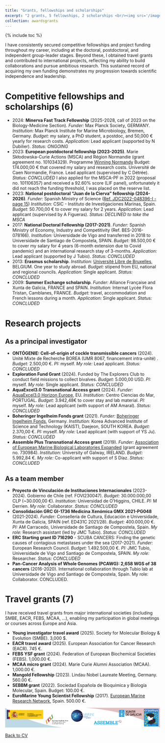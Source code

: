 ```yaml
---
title: "Grants, fellowships and scholarships"
excerpt: "2 grants, 5 fellowships, 2 scholarships <br/><img src='/images/Logos-grants_v1.png'>"
collection: awardsgrants
---
```


{% include toc %}  

I have consistently secured competitive fellowships and project funding throughout my career, including at the doctoral, postdoctoral, and independent group-leader stages. Beyond these, I obtained travel grants and contributed to international projects, reflecting my ability to build collaborations and pursue ambitious research. This sustained record of acquiring my own funding demonstrates my progression towards scientific independence and leadership.

# <i class="fa fa-university" aria-hidden="true"></i> Competitive fellowships and scholarships (6) 

* 2024:	**Minerva Fast Track Fellowship** (2025-2028, call of 2023 on the Biology-Medicine Section). _Funder:_ Max Planck Society, GERMANY. _Institution:_ Max Planck Institute for Marine Microbiology, Bremen, Germany. _Budget:_ my salary, a PhD student, a postdoc, and 50,000 € yearly for research costs. _Application:_ Lead applicant (supported by N Dubilier). _Status: ONGOING_
* 2023:	**European postdoctoral fellowship (2023-2025)**. Marie Skłodowska-Curie Actions (MSCA) and Région Normandie (grant agreement no. 101034329). Programme [Winning Normandy](https://www.normandie.fr/winningnormandy-fellowship-program) Budget: 174.000,00 € that covered my salary and research costs. Université de Caen Normandie, France. Lead applicant (supervised by C Détrée). _Status: CONCLUDED_
I also applied for the MSCA-PF in 2022 (proposal no. 101106357) and received a 92.60% score (LIF panel), unfortunately it did not reach the funding threshold, I was placed on the reserve list.
* 2023: **National postdoctoral “Juan de la Cierva” fellowship (2024-2026)**. _Funder:_ Spanish Ministry of Science ([Ref. JDC2022-048396-I - page 15](https://www.aei.gob.es/sites/default/files/convocatory_info/file/2023-09/PRP_SELECCIONADOS_RESERVAS_JDC%202022_firmada.pdf)) _Institution:_ CSIC - Instituto de Investigaciones Marinas, Spain. _Budget:_ 50.700,00 € to cover my salary for 2 years. _Application:_ Lead applicant (supervised by A Figueras). _Status: DECLINED to take the MSCA_
* 2017: **National Doctoral Fellowship (2017-2021)**.  _Funder:_ Spanish Ministry of Economy, Industry and Competitivity (Ref. BES-2016-078166). _Institution:_ Universidade de Vigo and transferred in 2018 to Universidade de Santiago de Compostela, SPAIN. _Budget:_ 98.500,00 € to cover my salary for 4 years (6-month extension due to Covid pandemic) and an international research stay of 3-months. _Application:_ Lead applicant (supported by J Tubio). _Status: CONCLUDED_
* 2013: **Erasmus scholarship**. _Institution:_ [Université Libre de Bruxelles](https://www.ulb.be/en), BELGIUM. One year to study abroad. _Budget:_ stipend from EU, national and regional councils. _Application:_ Single applicant. _Status: CONCLUDED_
* 2009: **Summer Exchange scholarship**. _Funder:_ Alliance Française and Xunta de Galicia, FRANCE and SPAIN. _Institution:_ Internat Lycée Flora Tristan, Camblanes, FRANCE. _Budget:_ travel, accommodation and French lessons during a month. _Application:_ Single applicant. _Status: CONCLUDED_

# <i class="fa fa-flask" aria-hidden="true"></i> Research projects 

## <i class="fa fa-user" aria-hidden="true"></i> As a principal investigator  

* **ONTÓGENIE: Cell-of-origin of cockle transmissible cancers** (2024). Unité Mixte de Recherche BOREA (UMR 8067, financement intra-unité) . _Budget:_ 2.500,00 €. _PI:_ myself. _My role:_ Lead applicant. _Status: CONCLUDED_
*	**Exploration Fund Grant** (2024). Funded by The Explorers Club to conduct field missions to collect bivalves. _Budget:_ 5.000,00 USD. _PI:_ myself. _My role:_ Single applicant. _Status: CONCLUDED_
*	**AquaExcel3.0 Transnational Access grant** (2024). _Funder:_ [AquaExcel3.0 Horizon Europe](https://aquaexcel.eu/), EU. _Institution:_ Centro Ciencias do Mar, PORTUGAL. _Budget:_ 3.942,48€ to cover stay and lab material. _PI:_ myself. _My role:_ Lead applicant (with support of AM Amaral). _Status: CONCLUDED_
* **Boheringer Ingelheim Fonds grant** (2021). _Funder:_ [Boheringer Ingelheim Fonds](https://www.bifonds.de/fellowships-grants/travel-grants/), Germany. _Institution:_ Korea Advanced Institute of Science and Technology (KAIST), Daejeon, SOUTH KOREA. _Budget:_ 2.370,00 €. _PI:_ myself. _My role:_ Lead applicant (with support of YS Ju). _Status: CONCLUDED_
* **Assemble Plus Transnational Access grant** (2019). _Funder:_ [Association of European Marine Biological Laboratories Expanded](http://www.assembleplus.eu/) (grant agreement no. 730984). _Institution:_ University of Galway, IRELAND. _Budget:_ 5.992,84 €. _My role:_ Co-applicant with support of S Díaz. _Status: CONCLUDED_

## <i class="fa fa-users" aria-hidden="true"></i> As a team member 

*	**Proyecto de Vinculación de Instituciones Internacionales** (2023-2024). Gobierno de Chile (ref. FOVI230047). _Budget:_ 30.000.000,00 CLP (~30.000,00 €). _Institution:_ Universidad de O’Higgins, CHILE. _PI:_ M Derrien. _My role:_ Collaborator. _Status: CONCLUDED_
* **Consolidación GRC GI-1736 Medicina Xenómica GMX 2021-PG048** (2021-2024). _Funder:_ Consellería de Cultura, Educación e Universidade, Xunta de Galicia, SPAIN (ref. ED431C 2021/28). _Budget:_ 400.000,00 €. _PI:_ AM Carracedo, Universidade de Santiago de Compostela, Spain. _My role:_ Research assistant (led by JMC Tubio). _Status: CONCLUDED_
* **ERC Starting grant ID 716290** - SCUBA CANCERS: Finding the genetic causes of contagious metastases under the sea (2017-2021). _Funder:_ European Research Council. _Budget:_ 1.492.500,00 €. _PI:_ JMC Tubío, Universidade de Vigo and Santiago de Compostela, SPAIN. _My role:_ Researcher. _Status: CONCLUDED_
* **Pan-Cancer Analysis of Whole Genomes (PCAWG): 2,658 WGS of 38 cancers** (2016-2020). International collaboration through Tubio lab at Universidade de Vigo and Santiago de Compostela, Spain. My role: Collaborator. CONCLUDED.

# <i class="fa fa-map" aria-hidden="true"></i> Travel grants (7)

I have received travel grants from major international societies (including SMBE, EACR, FEBS, MCAA, ...), enabling my participation in global meetings or courses across Europe and Asia.
* **Young investigator travel award** (2025). Society for Molecular Biology & Evolution (SMBE). 3,000 $.
* **EACR travel award** (2025). European Association for Cancer Research (EACR). 745 €.
* **FEBS YSF grant** (2024). Federation of European Biochemical Societies (FEBS). 1,000.00 €.
* **MCAA micro grant** (2024). Marie Curie Alumni Association (MCAA). 1,000.00 €. 
* **Mangold Fellowship** (2023). Lindau Nobel Laureate Meeting, Germany. 560.00 €. 
* **SEBBM grant** (2022). Sociedad Española de Bioquímica y Biología Molecular, Spain. Budget: 100.00 €. 
* **EuroMarine Young Scientist Fellowship** (2017). [European Marine Research Network](https://www.euromarinenetwork.eu/), Spain. 500.00 €. 


<img src='/images/Logos-grants_v1.png'>  

[Back to CV](https://albruzos.github.io/cv/)
